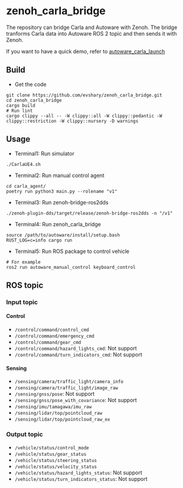# zenoh_carla_bridge

The repository can bridge Carla and Autoware with Zenoh.
The bridge tranforms Carla data into Autoware ROS 2 topic and then sends it with Zenoh.

If you want to have a quick demo, refer to [autoware_carla_launch](https://github.com/evshary/autoware_carla_launch)

## Build

* Get the code

```shell
git clone https://github.com/evshary/zenoh_carla_bridge.git
cd zenoh_carla_bridge
cargo build
# Run lint
cargo clippy --all -- -W clippy::all -W clippy::pedantic -W clippy::restriction -W clippy::nursery -D warnings
```

## Usage

* Terminal1: Run simulator

```shell
./CarlaUE4.sh
```

* Terminal2: Run manual control agent

```shell
cd carla_agent/
poetry run python3 main.py --rolename "v1"
```

* Terminal3: Run zenoh-bridge-ros2dds

```shell
./zenoh-plugin-dds/target/release/zenoh-bridge-ros2dds -n "/v1"
```

* Terminal4: Run zenoh\_carla\_bridge

```shell
source /path/to/autoware/install/setup.bash
RUST_LOG=c=info cargo run
```

* Terminal5: Run ROS package to control vehicle

```shell
# For example
ros2 run autoware_manual_control keyboard_control 
```

## ROS topic

### Input topic

#### Control

* `/control/command/control_cmd`
* `/control/command/emergency_cmd`
* `/control/command/gear_cmd`
* `/control/command/hazard_lights_cmd`: Not support
* `/control/command/turn_indicators_cmd`: Not support

#### Sensing

* `/sensing/camera/traffic_light/camera_info`
* `/sensing/camera/traffic_light/image_raw`
* `/sensing/gnss/pose`: Not support
* `/sensing/gnss/pose_with_covariance`: Not support
* `/sensing/imu/tamagawa/imu_raw`
* `/sensing/lidar/top/pointcloud_raw`
* `/sensing/lidar/top/pointcloud_raw_ex`

### Output topic

* `/vehicle/status/control_mode`
* `/vehicle/status/gear_status`
* `/vehicle/status/steering_status`
* `/vehicle/status/velocity_status`
* `/vehicle/status/hazard_lights_status`: Not support
* `/vehicle/status/turn_indicators_status`: Not support

